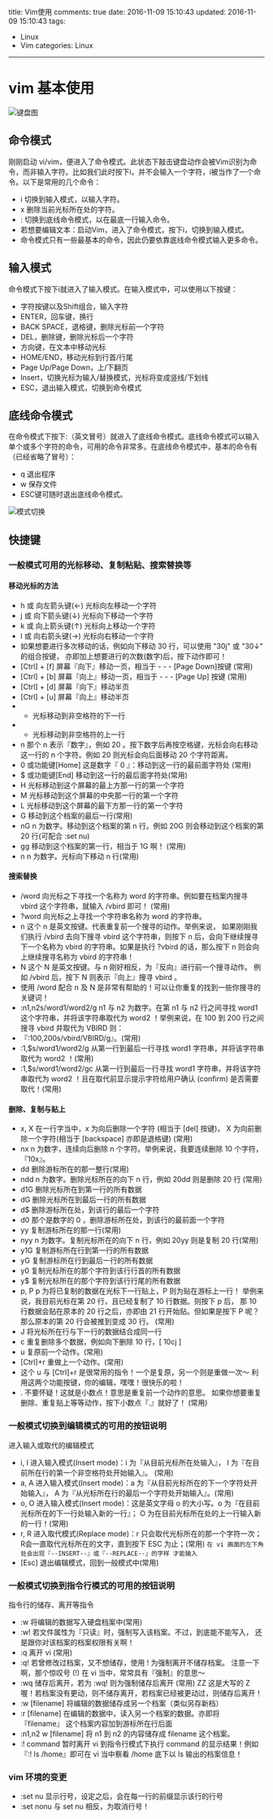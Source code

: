 title: Vim使用
comments: true
date: 2016-11-09 15:10:43
updated: 2016-11-09 15:10:43
tags:
  - Linux
  - Vim
categories: Linux
---
# vim 基本使用

![键盘图](/images/linux/vim.gif)

## 命令模式
刚刚启动 vi/vim，便进入了命令模式。此状态下敲击键盘动作会被Vim识别为命令，而非输入字符。比如我们此时按下i，并不会输入一个字符，i被当作了一个命令。以下是常用的几个命令：
- i 切换到输入模式，以输入字符。
- x 删除当前光标所在处的字符。
- : 切换到底线命令模式，以在最底一行输入命令。
- 若想要编辑文本：启动Vim，进入了命令模式，按下i，切换到输入模式。
- 命令模式只有一些最基本的命令，因此仍要依靠底线命令模式输入更多命令。

## 输入模式
命令模式下按下i就进入了输入模式。在输入模式中，可以使用以下按键：
- 字符按键以及Shift组合，输入字符
- ENTER，回车键，换行
- BACK SPACE，退格键，删除光标前一个字符
- DEL，删除键，删除光标后一个字符
- 方向键，在文本中移动光标
- HOME/END，移动光标到行首/行尾
- Page Up/Page Down，上/下翻页
- Insert，切换光标为输入/替换模式，光标将变成竖线/下划线
- ESC，退出输入模式，切换到命令模式

## 底线命令模式
在命令模式下按下:（英文冒号）就进入了底线命令模式。底线命令模式可以输入单个或多个字符的命令，可用的命令非常多。在底线命令模式中，基本的命令有（已经省略了冒号）：
- q 退出程序
- w 保存文件
- ESC键可随时退出底线命令模式。

![模式切换](/images/linux/vim01.png)

## 快捷键
### 一般模式可用的光标移动、复制粘贴、搜索替换等
#### 移动光标的方法
- h 或 向左箭头键(←)	光标向左移动一个字符
- j 或 向下箭头键(↓)	光标向下移动一个字符
- k 或 向上箭头键(↑)	光标向上移动一个字符
- l 或 向右箭头键(→)	光标向右移动一个字符
- 如果想要进行多次移动的话，例如向下移动 30 行，可以使用 "30j" 或 "30↓" 的组合按键， 亦即加上想要进行的次数(数字)后，按下动作即可！
- [Ctrl] + [f]	屏幕『向下』移动一页，相当于 - - - [Page Down]按键 (常用)
- [Ctrl] + [b]	屏幕『向上』移动一页，相当于 - - - [Page Up] 按键 (常用)
- [Ctrl] + [d]	屏幕『向下』移动半页
- [Ctrl] + [u]	屏幕『向上』移动半页
- +	光标移动到非空格符的下一行
- -	光标移动到非空格符的上一行
- n<space>	那个 n 表示『数字』，例如 20 。按下数字后再按空格键，光标会向右移动这一行的 n 个字符。例如 20<space> 则光标会向后面移动 20 个字符距离。
- 0 或功能键[Home]	这是数字『 0 』：移动到这一行的最前面字符处 (常用)
- $ 或功能键[End]	移动到这一行的最后面字符处(常用)
- H	光标移动到这个屏幕的最上方那一行的第一个字符
- M	光标移动到这个屏幕的中央那一行的第一个字符
- L	光标移动到这个屏幕的最下方那一行的第一个字符
- G	移动到这个档案的最后一行(常用)
- nG	n 为数字。移动到这个档案的第 n 行。例如 20G 则会移动到这个档案的第 20 行(可配合 :set nu)
- gg	移动到这个档案的第一行，相当于 1G 啊！ (常用)
- n<Enter>	n 为数字。光标向下移动 n 行(常用)

#### 搜索替换
- /word	向光标之下寻找一个名称为 word 的字符串。例如要在档案内搜寻 vbird 这个字符串，就输入 /vbird 即可！ (常用)
- ?word	向光标之上寻找一个字符串名称为 word 的字符串。
- n	这个 n 是英文按键。代表重复前一个搜寻的动作。举例来说， 如果刚刚我们执行 /vbird 去向下搜寻 vbird 这个字符串，则按下 n 后，会向下继续搜寻下一个名称为 vbird 的字符串。如果是执行 ?vbird 的话，那么按下 n 则会向上继续搜寻名称为 vbird 的字符串！
- N	这个 N 是英文按键。与 n 刚好相反，为『反向』进行前一个搜寻动作。 例如 /vbird 后，按下 N 则表示『向上』搜寻 vbird 。
- 使用 /word 配合 n 及 N 是非常有帮助的！可以让你重复的找到一些你搜寻的关键词！
- :n1,n2s/word1/word2/g	n1 与 n2 为数字。在第 n1 与 n2 行之间寻找 word1 这个字符串，并将该字符串取代为 word2 ！举例来说，在 100 到 200 行之间搜寻 vbird 并取代为 VBIRD 则：
- 『:100,200s/vbird/VBIRD/g』。(常用)
- :1,$s/word1/word2/g	从第一行到最后一行寻找 word1 字符串，并将该字符串取代为 word2 ！(常用)
- :1,$s/word1/word2/gc	从第一行到最后一行寻找 word1 字符串，并将该字符串取代为 word2 ！且在取代前显示提示字符给用户确认 (confirm) 是否需要取代！(常用)

#### 删除、复制与贴上
- x, X	在一行字当中，x 为向后删除一个字符 (相当于 [del] 按键)， X 为向前删除一个字符(相当于 [backspace] 亦即是退格键) (常用)
- nx	n 为数字，连续向后删除 n 个字符。举例来说，我要连续删除 10 个字符， 『10x』。
- dd	删除游标所在的那一整行(常用)
- ndd	n 为数字。删除光标所在的向下 n 行，例如 20dd 则是删除 20 行 (常用)
- d1G	删除光标所在到第一行的所有数据
- dG	删除光标所在到最后一行的所有数据
- d$	删除游标所在处，到该行的最后一个字符
- d0	那个是数字的 0 ，删除游标所在处，到该行的最前面一个字符
- yy	复制游标所在的那一行(常用)
- nyy	n 为数字。复制光标所在的向下 n 行，例如 20yy 则是复制 20 行(常用)
- y1G	复制游标所在行到第一行的所有数据
- yG	复制游标所在行到最后一行的所有数据
- y0	复制光标所在的那个字符到该行行首的所有数据
- y$	复制光标所在的那个字符到该行行尾的所有数据
- p, P	p 为将已复制的数据在光标下一行贴上，P 则为贴在游标上一行！ 举例来说，我目前光标在第 20 行，且已经复制了 10 行数据。则按下 p 后， 那 10 行数据会贴在原本的 20 行之后，亦即由 21 行开始贴。但如果是按下 P 呢？ 那么原本的第 20 行会被推到变成 30 行。 (常用)
- J	将光标所在行与下一行的数据结合成同一行
- c	重复删除多个数据，例如向下删除 10 行，[ 10cj ]
- u	复原前一个动作。(常用)
- [Ctrl]+r	重做上一个动作。(常用)
- 这个 u 与 [Ctrl]+r 是很常用的指令！一个是复原，另一个则是重做一次～ 利用这两个功能按键，你的编辑，嘿嘿！很快乐的啦！
- .	不要怀疑！这就是小数点！意思是重复前一个动作的意思。 如果你想要重复删除、重复贴上等等动作，按下小数点『.』就好了！ (常用)

### 一般模式切换到编辑模式的可用的按钮说明
进入输入或取代的编辑模式
- i, I	进入输入模式(Insert mode)：i 为『从目前光标所在处输入』， I 为『在目前所在行的第一个非空格符处开始输入』。 (常用)
- a, A	进入输入模式(Insert mode)：a 为『从目前光标所在的下一个字符处开始输入』， A 为『从光标所在行的最后一个字符处开始输入』。(常用)
- o, O	进入输入模式(Insert mode)：这是英文字母 o 的大小写。o 为『在目前光标所在的下一行处输入新的一行』； O 为在目前光标所在处的上一行输入新的一行！(常用)
- r, R	进入取代模式(Replace mode)：r 只会取代光标所在的那一个字符一次；R会一直取代光标所在的文字，直到按下 ESC 为止；(常用)
```在 vi 画面的左下角处会出现『--INSERT--』或『--REPLACE--』的字样 才能输入```
- [Esc]	退出编辑模式，回到一般模式中(常用)

### 一般模式切换到指令行模式的可用的按钮说明
指令行的储存、离开等指令
- :w	将编辑的数据写入硬盘档案中(常用)
- :w!	若文件属性为『只读』时，强制写入该档案。不过，到底能不能写入， 还是跟你对该档案的档案权限有关啊！
- :q	离开 vi (常用)
- :q!	若曾修改过档案，又不想储存，使用 ! 为强制离开不储存档案。
注意一下啊，那个惊叹号 (!) 在 vi 当中，常常具有『强制』的意思～
- :wq	储存后离开，若为 :wq! 则为强制储存后离开 (常用)
ZZ	这是大写的 Z 喔！若档案没有更动，则不储存离开，若档案已经被更动过，则储存后离开！
- :w [filename]	将编辑的数据储存成另一个档案（类似另存新档）
- :r [filename]	在编辑的数据中，读入另一个档案的数据。亦即将 『filename』 这个档案内容加到游标所在行后面
- :n1,n2 w [filename]	将 n1 到 n2 的内容储存成 filename 这个档案。
- :! command	暂时离开 vi 到指令行模式下执行 command 的显示结果！例如
『:! ls /home』即可在 vi 当中察看 /home 底下以 ls 输出的档案信息！

### vim 环境的变更
- :set nu	显示行号，设定之后，会在每一行的前缀显示该行的行号
- :set nonu	与 set nu 相反，为取消行号！
